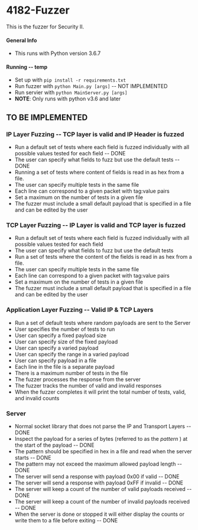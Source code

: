 # 4182-Fuzzer
This is the fuzzer for Security II.

#### General Info
* This runs with Python version 3.6.7


#### Running -- temp
* Set up with `pip install -r requirements.txt`
* Run fuzzer with `python Main.py [args]` -- NOT IMPLEMENTED
* Run servier with `python MainServer.py [args]`
* **NOTE**: Only runs with python v3.6 and later

## TO BE IMPLEMENTED

### IP Layer Fuzzing -- TCP layer is valid and IP Header is fuzzed
  * Run a default set of tests where each field is fuzzed individually with all possible values tested for each field -- DONE
  * The user can specify what fields to fuzz but use the default tests -- DONE
  * Running a set of tests where content of fields is read in as hex from a file.
  * The user can specify multiple tests in the same file
  * Each line can correspond to a given packet with tag:value pairs
  * Set a maximum on the number of tests in a given file
  * The fuzzer must include a small default payload that is specified in a file and can be edited by the user

### TCP Layer Fuzzing -- IP Layer is valid and TCP layer is fuzzed
  * Run a default set of tests where each field is fuzzed individually with all possible values tested for each field
  * The user can specify what fields to fuzz but use the default tests
  * Run a set of tests where the content of the fields is read in as hex from a file.
  * The user can specify multiple tests in the same file
  * Each line can correspond to a given packet with tag:value pairs
  * Set a maximum on the number of tests in a given file
  * The fuzzer must include a small default payload that is specified in a file and can be edited by the user

### Application Layer Fuzzing -- Valid IP & TCP Layers
  * Run a set of default tests where random payloads are sent to the Server
  * User specifies the number of tests to run
  * User can specify a fixed payload size
  * User can specify size of the fixed payload
  * User can specify a varied payload
  * User can specify the range in a varied payload
  * User can specify payload in a file
  * Each line in the file is a separate payload
  * There is a maximum number of tests in the file
  * The fuzzer processes the response from the server
  * The fuzzer tracks the number of valid and invalid responses
  * When the fuzzer completes it will print the total number of tests, valid, and invalid counts


### Server
  * Normal socket library that does not parse the IP and Transport Layers -- DONE
  * Inspect the payload for a series of bytes (referred to as the *pattern* ) at the start of the payload -- DONE
  * The pattern should be specified in hex in a file and read when the server starts -- DONE
  * The pattern may not exceed the maximum allowed payload length -- DONE
  * The server will send a response with payload 0x00 if valid -- DONE
  * The server will send a response with payload 0xFF if invalid -- DONE
  * The server will keep a count of the number of valid payloads received -- DONE
  * The server will keep a count of the number of invalid payloads received -- DONE
  * When the server is done or stopped it will either display the counts or write them to a file before exiting -- DONE
